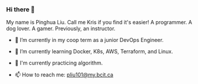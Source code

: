 ### Hi there 👋

My name is Pinghua Liu. Call me Kris if you find it's easier!
A programmer.
A dog lover. A gamer. Previously, an instructor.

- 🔭 I’m currently in my coop term as a junior DevOps Engineer.
- 🌱 I’m currently learning Docker, K8s, AWS, Terraform, and Linux.
- 📓 I'm currently practicing algorithm.

- 📫 How to reach me: pliu101@my.bcit.ca

